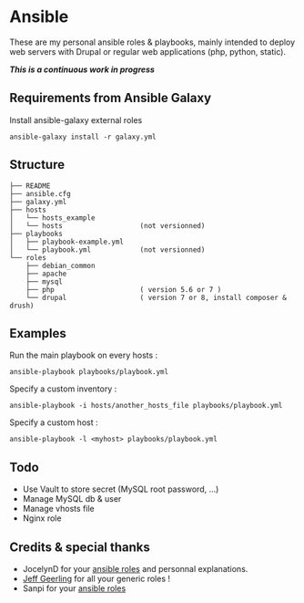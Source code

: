 # Ansible

These are my personal ansible roles & playbooks, mainly intended to deploy web
servers with Drupal or regular web applications (php, python, static).

***This is a continuous work in progress***

## Requirements from Ansible Galaxy

Install ansible-galaxy external roles

`ansible-galaxy install -r galaxy.yml`

## Structure

    ├── README
    ├── ansible.cfg
    ├── galaxy.yml
    ├── hosts
    │   └── hosts_example
    │   └── hosts                   (not versionned)
    ├── playbooks
    │   ├── playbook-example.yml
    │   └── playbook.yml            (not versionned)
    └── roles
        ├── debian_common
        ├── apache
        ├── mysql
        ├── php                     ( version 5.6 or 7 )
        └── drupal                  ( version 7 or 8, install composer & drush)

## Examples

Run the main playbook on every hosts :

    ansible-playbook playbooks/playbook.yml

Specify a custom inventory :

    ansible-playbook -i hosts/another_hosts_file playbooks/playbook.yml

Specify a custom host :

    ansible-playbook -l <myhost> playbooks/playbook.yml

## Todo

- Use Vault to store secret (MySQL root password, ...)
- Manage MySQL db & user
- Manage vhosts file
- Nginx role

## Credits & special thanks

- JocelynD for your [ansible roles](https://github.com/JocelynDelalande/ansible-roles) and personnal explanations.
- [Jeff Geerling](https://github.com/geerlingguy) for all your generic roles !
- Sanpi for your [ansible roles](https://gitlab.com/sanpi/ansible/)
